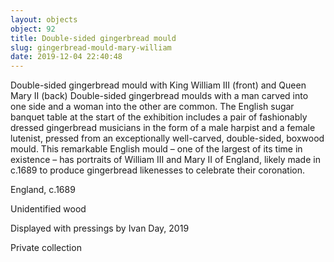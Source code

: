 ```yaml
---
layout: objects
object: 92
title: Double-sided gingerbread mould
slug: gingerbread-mould-mary-william
date: 2019-12-04 22:40:48
---
```

Double-sided gingerbread mould with King William III (front)  and Queen Mary II (back)  Double-sided gingerbread moulds with a man carved into one side and a woman into the other are common. The English sugar banquet table at the start of the exhibition includes  a pair of fashionably dressed gingerbread musicians in the form of a male harpist and a female lutenist, pressed from an exceptionally well-carved, double-sided, boxwood mould.  This remarkable English mould – one of the largest of its time in existence – has portraits of William III and Mary II of England, likely made in c.1689 to produce gingerbread likenesses to celebrate their coronation.  

England, c.1689

Unidentified wood  

Displayed with pressings by Ivan Day, 2019

Private collection
